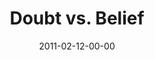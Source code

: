 ---
layout: message
category: message
series: "Heavy-Weights"
title: "Doubt vs. Belief"
date: 2011-02-12-00-00
message_id: 658
program: "http://s3.amazonaws.com/crossroads-media/media/legacy/documents/02_12-13_11Program.pdf"
description: "The age-old foes of Doubt and Belief will be taking center stage."
video: "https://s3.amazonaws.com/crossroadsvideomessages/heavyweights_01.mp4"
video-duration: "39:32"
video-image: "http://s3.amazonaws.com/crossroads-media/images/legacy/content/heavyweights01still.jpg"
audio: "http://s3.amazonaws.com/crossroadsaudiomessages/heavyweights_01.mp3"
audio-duration: "39:27"
explicit: "N"
---